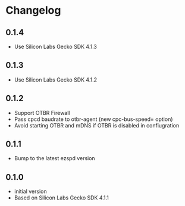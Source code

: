 # Changelog

## 0.1.4
- Use Silicon Labs Gecko SDK 4.1.3

## 0.1.3
- Use Silicon Labs Gecko SDK 4.1.2

## 0.1.2
- Support OTBR Firewall
- Pass cpcd baudrate to otbr-agent (new cpc-bus-speed= option)
- Avoid starting OTBR and mDNS if OTBR is disabled in confiugration

## 0.1.1

- Bump to the latest ezspd version

## 0.1.0

- initial version
- Based on Silicon Labs Gecko SDK 4.1.1
